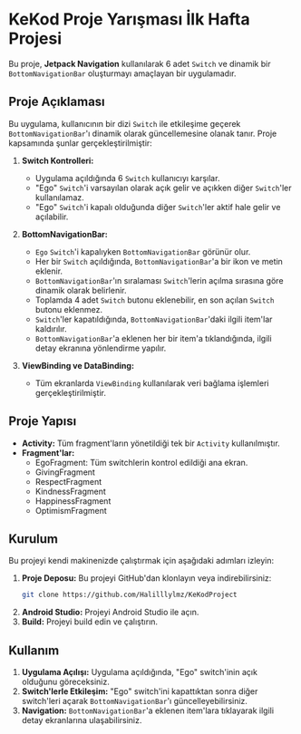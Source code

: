 # KeKod Proje Yarışması İlk Hafta Projesi

Bu proje, **Jetpack Navigation** kullanılarak 6 adet `Switch` ve dinamik bir `BottomNavigationBar` oluşturmayı amaçlayan bir uygulamadır.

## Proje Açıklaması

Bu uygulama, kullanıcının bir dizi `Switch` ile etkileşime geçerek `BottomNavigationBar`'ı dinamik olarak güncellemesine olanak tanır. Proje kapsamında şunlar gerçekleştirilmiştir:

1. **Switch Kontrolleri:**
   - Uygulama açıldığında 6 `Switch` kullanıcıyı karşılar.
   - "Ego" `Switch`'i varsayılan olarak açık gelir ve açıkken diğer `Switch`'ler kullanılamaz.
   - "Ego" `Switch`'i kapalı olduğunda diğer `Switch`'ler aktif hale gelir ve açılabilir.

2. **BottomNavigationBar:**
   - `Ego` `Switch`'i kapalıyken `BottomNavigationBar` görünür olur.
   - Her bir `Switch` açıldığında, `BottomNavigationBar`'a bir ikon ve metin eklenir.
   - `BottomNavigationBar`'ın sıralaması `Switch`'lerin açılma sırasına göre dinamik olarak belirlenir.
   - Toplamda 4 adet `Switch` butonu eklenebilir, en son açılan `Switch` butonu eklenmez.
   - `Switch`'ler kapatıldığında, `BottomNavigationBar`'daki ilgili item'lar kaldırılır.
   - `BottomNavigationBar`'a eklenen her bir item'a tıklandığında, ilgili detay ekranına yönlendirme yapılır.

3. **ViewBinding ve DataBinding:**
   - Tüm ekranlarda `ViewBinding` kullanılarak veri bağlama işlemleri gerçekleştirilmiştir.

## Proje Yapısı

- **Activity:** Tüm fragment'ların yönetildiği tek bir `Activity` kullanılmıştır.
- **Fragment'lar:**
  - EgoFragment: Tüm switchlerin kontrol edildiği ana ekran.
  - GivingFragment
  - RespectFragment
  - KindnessFragment
  - HappinessFragment
  - OptimismFragment

## Kurulum

Bu projeyi kendi makinenizde çalıştırmak için aşağıdaki adımları izleyin:

1. **Proje Deposu:** Bu projeyi GitHub'dan klonlayın veya indirebilirsiniz:
    ```bash
    git clone https://github.com/Halilllylmz/KeKodProject
    ```
2. **Android Studio:** Projeyi Android Studio ile açın.
3. **Build:** Projeyi build edin ve çalıştırın.

## Kullanım

1. **Uygulama Açılışı:** Uygulama açıldığında, "Ego" switch'inin açık olduğunu göreceksiniz.
2. **Switch'lerle Etkileşim:** "Ego" switch'ini kapattıktan sonra diğer switch'leri açarak `BottomNavigationBar`'ı güncelleyebilirsiniz.
3. **Navigation:** `BottomNavigationBar`'a eklenen item'lara tıklayarak ilgili detay ekranlarına ulaşabilirsiniz.

